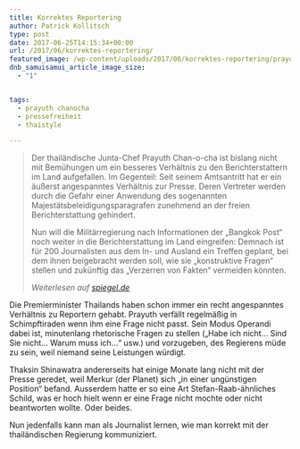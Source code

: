 ```yaml
---
title: Korrektes Reportering
author: Patrick Kollitsch
type: post
date: 2017-06-25T14:15:34+00:00
url: /2017/06/korrektes-reportering/
featured_image: /wp-content/uploads/2017/06/korrektes-reportering/prayuth-chanocha-spricht-zur-presse.jpg
dnb_samuisamui_article_image_size:
  - "1"


tags:
  - prayuth chanocha
  - pressefreiheit
  - thaistyle

---
```

<blockquote class="blockquote">
  <p>
    Der thailändische Junta-Chef Prayuth Chan-o-cha ist bislang nicht mit Bemühungen um ein besseres Verhältnis zu den Berichterstattern im Land aufgefallen. Im Gegenteil: Seit seinem Amtsantritt hat er ein äußerst angespanntes Verhältnis zur Presse. Deren Vertreter werden durch die Gefahr einer Anwendung des sogenannten Majestätsbeleidigungsparagrafen zunehmend an der freien Berichterstattung gehindert.
  </p>
  
  <p>
    Nun will die Militärregierung nach Informationen der &#8222;Bangkok Post&#8220; noch weiter in die Berichterstattung im Land eingreifen: Demnach ist für 200 Journalisten aus dem In- und Ausland ein Treffen geplant, bei dem ihnen beigebracht werden soll, wie sie &#8222;konstruktive Fragen&#8220; stellen und zukünftig das &#8222;Verzerren von Fakten&#8220; vermeiden könnten.
  </p><footer class="blockquote-footer">
  
  <cite title="Quelle: spiegel.de">Weiterlesen auf <a href="http://www.spiegel.de/politik/ausland/thailand-will-journalisten-konstruktive-fragen-beibringen-a-1153911.html">spiegel.de</a></cite></footer>
</blockquote>

Die Premierminister Thailands haben schon immer ein recht angespanntes Verh&auml;ltnis zu Reportern gehabt. Prayuth verf&auml;llt regelm&auml;&szlig;ig in Schimpftiraden wenn ihm eine Frage nicht passt. Sein Modus Operandi dabei ist, minutenlang rhetorische Fragen zu stellen (&#8222;Habe ich nicht&#8230; Sind Sie nicht&#8230; Warum muss ich&#8230;&#8220; usw.) und vorzugeben, des Regierens m&uuml;de zu sein, weil niemand seine Leistungen w&uuml;rdigt. 

Thaksin Shinawatra andererseits hat einige Monate lang nicht mit der Presse geredet, weil Merkur (der Planet) sich &#8222;in einer ung&uuml;nstigen Position&#8220; befand. Ausserdem hatte er so eine Art Stefan-Raab-&auml;hnliches Schild, was er hoch hielt wenn er eine Frage nicht mochte oder nicht beantworten wollte. Oder beides. 

Nun jedenfalls kann man als Journalist lernen, wie man korrekt mit der thail&auml;ndischen Regierung kommuniziert.